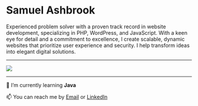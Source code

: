 <h1>Samuel Ashbrook</h1>
<p>Experienced problem solver with a proven track record in website development, specializing in PHP, WordPress, and JavaScript. With a keen eye for detail and a commitment to excellence, I create scalable, dynamic websites that prioritize user experience and security. I help transform ideas into elegant digital solutions.</p>

---

<p><img src="https://github-readme-stats-sigma-five.vercel.app/api?username=samuelashbrook&show_icons=true&theme=dark&count_private=true"></p>

---

🌱 I’m currently learning **Java**

📫 You can reach me by <a href= "mailto:ashbrooksamuel0@gmail.com">Email</a> or <a href= "https://www.linkedin.com/in/samuelashbrook/">LinkedIn</a>
